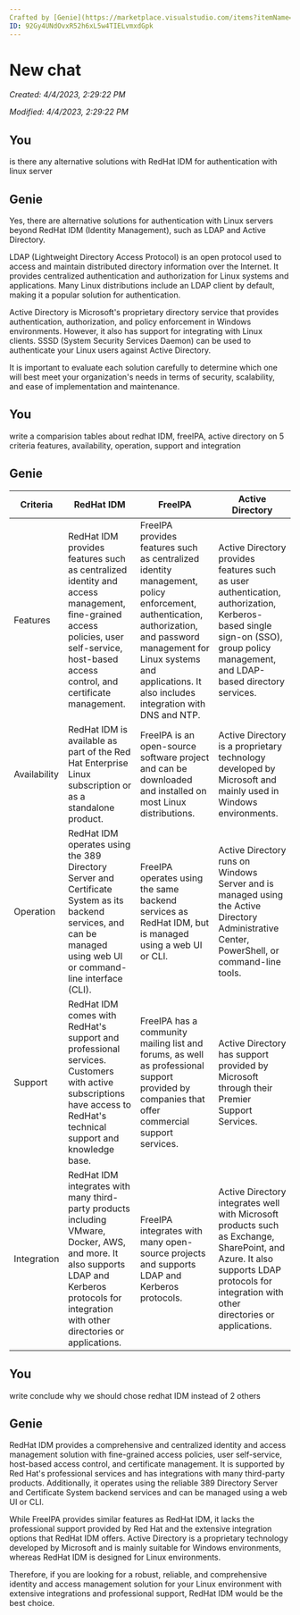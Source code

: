 ```yaml
---
Crafted by [Genie](https://marketplace.visualstudio.com/items?itemName=genieai.chatgpt-vscode)
ID: 92Gy4UNdOvxR52h6xL5w4TIELvmxdGpk
---
```


# New chat

*Created: 4/4/2023, 2:29:22 PM*

*Modified: 4/4/2023, 2:29:22 PM*

## You

is there any alternative solutions with RedHat IDM for authentication with linux server

## Genie

Yes, there are alternative solutions for authentication with Linux servers beyond RedHat IDM (Identity Management), such as LDAP and Active Directory.

LDAP (Lightweight Directory Access Protocol) is an open protocol used to access and maintain distributed directory information over the Internet. It provides centralized authentication and authorization for Linux systems and applications. Many Linux distributions include an LDAP client by default, making it a popular solution for authentication.

Active Directory is Microsoft's proprietary directory service that provides authentication, authorization, and policy enforcement in Windows environments. However, it also has support for integrating with Linux clients. SSSD (System Security Services Daemon) can be used to authenticate your Linux users against Active Directory.

It is important to evaluate each solution carefully to determine which one will best meet your organization's needs in terms of security, scalability, and ease of implementation and maintenance.

## You

write a comparision tables about redhat IDM, freeIPA, active directory on 5 criteria features, availability, operation, support and integration

## Genie

| Criteria | RedHat IDM | FreeIPA  | Active Directory |
| -------- | ---------- | -------- | ---------------- |
| Features | RedHat IDM provides features such as centralized identity and access management, fine-grained access policies, user self-service, host-based access control, and certificate management. | FreeIPA provides features such as centralized identity management, policy enforcement, authentication, authorization, and password management for Linux systems and applications. It also includes integration with DNS and NTP. | Active Directory provides features such as user authentication, authorization, Kerberos-based single sign-on (SSO), group policy management, and LDAP-based directory services. |
| Availability | RedHat IDM is available as part of the Red Hat Enterprise Linux subscription or as a standalone product. | FreeIPA is an open-source software project and can be downloaded and installed on most Linux distributions.  | Active Directory is a proprietary technology developed by Microsoft and mainly used in Windows environments. |
| Operation | RedHat IDM operates using the 389 Directory Server and Certificate System as its backend services, and can be managed using web UI or command-line interface (CLI). | FreeIPA operates using the same backend services as RedHat IDM, but is managed using a web UI or CLI. | Active Directory runs on Windows Server and is managed using the Active Directory Administrative Center, PowerShell, or command-line tools. |
| Support | RedHat IDM comes with RedHat's support and professional services. Customers with active subscriptions have access to RedHat's technical support and knowledge base. | FreeIPA has a community mailing list and forums, as well as professional support provided by companies that offer commercial support services. | Active Directory has support provided by Microsoft through their Premier Support Services. |
| Integration | RedHat IDM integrates with many third-party products including VMware, Docker, AWS, and more. It also supports LDAP and Kerberos protocols for integration with other directories or applications. | FreeIPA integrates with many open-source projects and supports LDAP and Kerberos protocols. | Active Directory integrates well with Microsoft products such as Exchange, SharePoint, and Azure. It also supports LDAP protocols for integration with other directories or applications. |

## You

write conclude why we should chose redhat IDM instead of 2 others

## Genie

RedHat IDM provides a comprehensive and centralized identity and access management solution with fine-grained access policies, user self-service, host-based access control, and certificate management. It is supported by Red Hat's professional services and has integrations with many third-party products. Additionally, it operates using the reliable 389 Directory Server and Certificate System backend services and can be managed using a web UI or CLI.

While FreeIPA provides similar features as RedHat IDM, it lacks the professional support provided by Red Hat and the extensive integration options that RedHat IDM offers. Active Directory is a proprietary technology developed by Microsoft and is mainly suitable for Windows environments, whereas RedHat IDM is designed for Linux environments.

Therefore, if you are looking for a robust, reliable, and comprehensive identity and access management solution for your Linux environment with extensive integrations and professional support, RedHat IDM would be the best choice.
